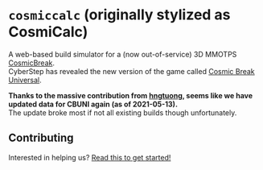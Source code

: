 # `cosmiccalc` (originally stylized as CosmiCalc)

A web-based build simulator for a (now out-of-service) 3D MMOTPS [CosmicBreak](http://cosmicbreak.cyberstep.com).  
CyberStep has revealed the new version of the game called [Cosmic Break Universal](https://cosmicbreak-universal.com/).

**Thanks to the massive contribution from [hngtuong](https://github.com/hngtuong), seems like we have updated data for CBUNI again (as of 2021-05-13).**  
The update broke most if not all existing builds though unfortunately.

## Contributing

Interested in helping us? [Read this to get started!](CONTRIBUTING.md)

